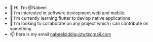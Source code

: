- 👋 Hi, I’m @Nabeel
- 👀 I’m interested in software devlopment web and mobile.
- 🌱 I’m currently learning flutter to devlop native applications
- 💞️ I’m looking to collaborate on any project which i can contribute on something
- 📫 here is my email nabeelsiddiquizw@gmail.com

<!---
Nabeel002/Nabeel002 is a ✨ special ✨ repository because its `README.md` (this file) appears on your GitHub profile.
You can click the Preview link to take a look at your changes.
--->
